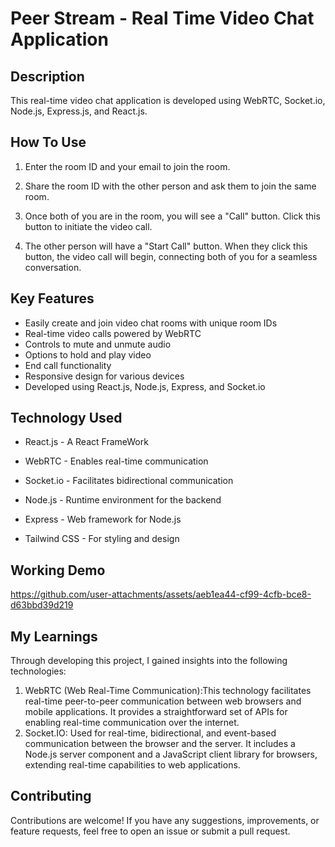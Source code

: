 # Peer Stream - Real Time Video Chat Application

## Description
This real-time video chat application is developed using WebRTC, Socket.io, Node.js, Express.js, and React.js.


## How To Use
1. Enter the room ID and your email to join the room.

2. Share the room ID with the other person and ask them to join the same room.

3. Once both of you are in the room, you will see a "Call" button. Click this button to initiate the video call.

4. The other person will have a "Start Call" button. When they click this button, the video call will begin, connecting both of you for a seamless conversation.

## Key Features
- Easily create and join video chat rooms with unique room IDs
- Real-time video calls powered by WebRTC
- Controls to mute and unmute audio
- Options to hold and play video
- End call functionality
- Responsive design for various devices
- Developed using React.js, Node.js, Express, and Socket.io

## Technology Used

- React.js - A React FrameWork

- WebRTC - Enables real-time communication

- Socket.io - Facilitates bidirectional communication

- Node.js - Runtime environment for the backend

- Express - Web framework for Node.js

- Tailwind CSS - For styling and design

## Working Demo

https://github.com/user-attachments/assets/aeb1ea44-cf99-4cfb-bce8-d63bbd39d219

## My Learnings

Through developing this project, I gained insights into the following technologies:

1) WebRTC (Web Real-Time Communication):This technology facilitates real-time peer-to-peer communication between web browsers and mobile applications. It provides a straightforward set of APIs for enabling real-time communication over the internet.
2) Socket.IO: Used for real-time, bidirectional, and event-based communication between the browser and the server. It includes a Node.js server component and a JavaScript client library for browsers, extending real-time capabilities to web applications.

## Contributing

Contributions are welcome! If you have any suggestions, improvements, or feature requests, feel free to open an issue or submit a pull request.
